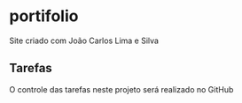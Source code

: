 # portifolio
Site criado com João Carlos Lima e Silva
## Tarefas
O controle das tarefas neste projeto será realizado no GitHub